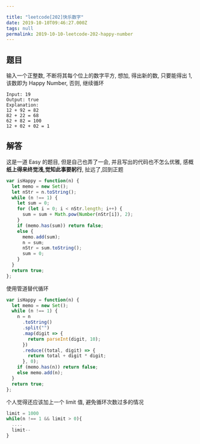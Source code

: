 ```yaml
---

title: "leetcode[202]快乐数字"
date: 2019-10-10T09:46:27.000Z
tags: null
permalink: 2019-10-10-leetcode-202-happy-number
---
```


## 题目

输入一个正整数, 不断将其每个位上的数字平方, 想加, 得出新的数, 只要能得出 1, 该数即为 Happy Number, 否则, 继续循环

```
Input: 19
Output: true
Explanation:
12 + 92 = 82
82 + 22 = 68
62 + 82 = 100
12 + 02 + 02 = 1
```

## 解答

这是一道 Easy 的题目, 但是自己也弄了一会, 并且写出的代码也不怎么优雅, 感概**纸上得来终觉浅,觉知此事要躬行**, 扯远了,回到正题

```js
var isHappy = function(n) {
  let memo = new Set();
  let nStr = n.toString();
  while (n !== 1) {
    let sum = 0;
    for (let i = 0; i < nStr.length; i++) {
      sum = sum + Math.pow(Number(nStr[i]), 2);
    }
    if (memo.has(sum)) return false;
    else {
      memo.add(sum);
      n = sum;
      nStr = sum.toString();
      sum = 0;
    }
  }
  return true;
};
```

使用管道替代循环

```js
var isHappy = function(n) {
  let memo = new Set();
  while (n !== 1) {
    n = n
      .toString()
      .split("")
      .map(digit => {
        return parseInt(digit, 10);
      })
      .reduce((total, digit) => {
        return total + digit * digit;
      }, 0);
    if (memo.has(n)) return false;
    else memo.add(n);
  }
  return true;
};
```

个人觉得还应该加上一个 limit 值, 避免循环次数过多的情况

```js
limit = 1000
while(n !== 1 && limit > 0){
  ....
  limit--
}
```
